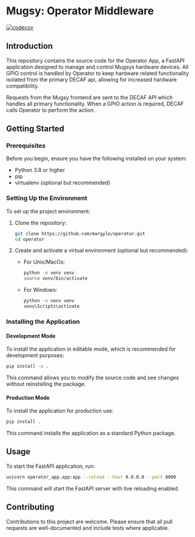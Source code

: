 # Mugsy: Operator Middleware
[![codecov](https://codecov.io/gh/margyle/operator/graph/badge.svg?token=Q1BR1UE0FG)](https://codecov.io/gh/margyle/operator)

## Introduction
This repository contains the source code for the Operator App, a FastAPI application designed to manage and control Mugsys hardware devices. All GPIO control is handled by Operator to keep hardware related functionality isolated from the primary DECAF api, allowing for increased hardware compatibility. 

Requests from the Mugsy frontend are sent to the DECAF API which handles all primary functionality. When a GPIO action is required, DECAF calls Operator to perform the action.

## Getting Started

### Prerequisites
Before you begin, ensure you have the following installed on your system:
- Python 3.8 or higher
- pip
- virtualenv (optional but recommended)

### Setting Up the Environment

To set up the project environment:
1. Clone the repository:
   ```bash
   git clone https://github.com/margyle/operator.git
   cd operator
   ```

2. Create and activate a virtual environment (optional but recommended):
   - For Unix/MacOs:
     ```bash
     python -m venv venv
     source venv/bin/activate
     ```
   - For Windows:
     ```cmd
     python -m venv venv
     venv\Scripts\activate
     ```

### Installing the Application

#### Development Mode
To install the application in editable mode, which is recommended for development purposes:
```bash
pip install -e .
```
This command allows you to modify the source code and see changes without reinstalling the package.

#### Production Mode
To install the application for production use:
```bash
pip install .
```
This command installs the application as a standard Python package.

## Usage

To start the FastAPI application, run:
```bash
uvicorn operator_app.app:app --reload --host 0.0.0.0 --port 8000
```
This command will start the FastAPI server with live reloading enabled.

## Contributing
Contributions to this project are welcome. Please ensure that all pull requests are well-documented and include tests where applicable.
